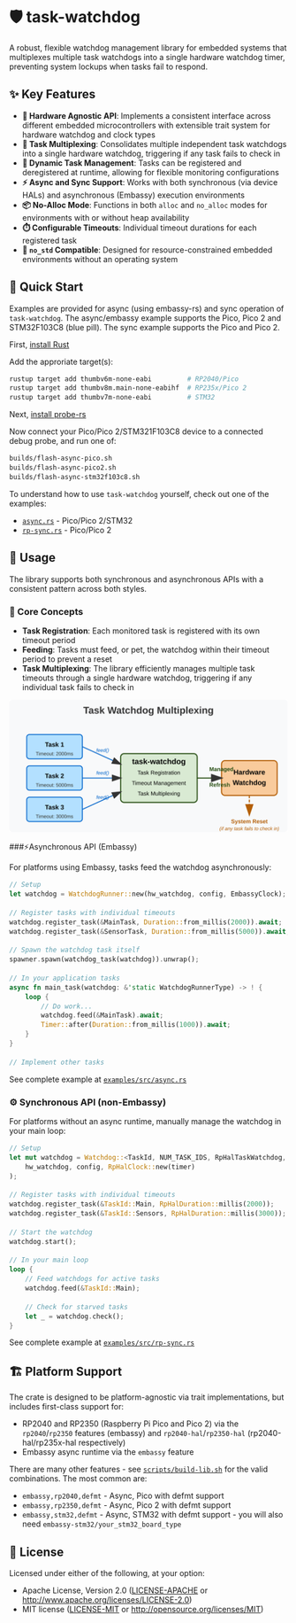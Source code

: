 # 🛡️ task-watchdog

A robust, flexible watchdog management library for embedded systems that multiplexes multiple task watchdogs into a single hardware watchdog timer, preventing system lockups when tasks fail to respond.

## ✨ Key Features

- **🔄 Hardware Agnostic API**: Implements a consistent interface across different embedded microcontrollers with extensible trait system for hardware watchdog and clock types
- **🔀 Task Multiplexing**: Consolidates multiple independent task watchdogs into a single hardware watchdog, triggering if any task fails to check in
- **🔌 Dynamic Task Management**: Tasks can be registered and deregistered at runtime, allowing for flexible monitoring configurations
- **⚡ Async and Sync Support**: Works with both synchronous (via device HALs) and asynchronous (Embassy) execution environments
- **📦 No-Alloc Mode**: Functions in both `alloc` and `no_alloc` modes for environments with or without heap availability
- **⏱️ Configurable Timeouts**: Individual timeout durations for each registered task
- **🧪 `no_std` Compatible**: Designed for resource-constrained embedded environments without an operating system

## 🚀 Quick Start

Examples are provided for async (using embassy-rs) and sync operation of `task-watchdog`.  The async/embassy example supports the Pico, Pico 2 and STM32F103C8 (blue pill).  The sync example supports the Pico and Pico 2.

First, [install Rust](https://www.rust-lang.org/tools/install)

Add the approriate target(s):

```bash
rustup target add thumbv6m-none-eabi         # RP2040/Pico
rustup target add thumbv8m.main-none-eabihf  # RP235x/Pico 2
rustup target add thumbv7m-none-eabi         # STM32
```

Next, [install probe-rs](https://probe.rs/docs/getting-started/installation/)

Now connect your Pico/Pico 2/STM321F103C8 device to a connected debug probe, and run one of:

```bash
builds/flash-async-pico.sh
builds/flash-async-pico2.sh
builds/flash-async-stm32f103c8.sh
```

To understand how to use `task-watchdog` yourself, check out one of the examples:
* [`async.rs`](examples/src/async.rs) - Pico/Pico 2/STM32
* [`rp-sync.rs`](examples/src/rp-sync.rs) - Pico/Pico 2

## 📝 Usage

The library supports both synchronous and asynchronous APIs with a consistent pattern across both styles.

### 🧠 Core Concepts

- **Task Registration**: Each monitored task is registered with its own timeout period
- **Feeding**: Tasks must feed, or pet, the watchdog within their timeout period to prevent a reset
- **Task Multiplexing**: The library efficiently manages multiple task timeouts through a single hardware watchdog, triggering if any individual task fails to check in

![Task Watchdog Multiplexing](./docs/images/multiplex.svg)

###⚡Asynchronous API (Embassy)

For platforms using Embassy, tasks feed the watchdog asynchronously:

```Rust
// Setup
let watchdog = WatchdogRunner::new(hw_watchdog, config, EmbassyClock);

// Register tasks with individual timeouts
watchdog.register_task(&MainTask, Duration::from_millis(2000)).await;
watchdog.register_task(&SensorTask, Duration::from_millis(5000)).await;

// Spawn the watchdog task itself
spawner.spawn(watchdog_task(watchdog)).unwrap();

// In your application tasks
async fn main_task(watchdog: &'static WatchdogRunnerType) -> ! {
    loop {
        // Do work...
        watchdog.feed(&MainTask).await;
        Timer::after(Duration::from_millis(1000)).await;
    }
}

// Implement other tasks
```

See complete example at [`examples/src/async.rs`](examples/src/async.rs)

### ⚙️ Synchronous API (non-Embassy)

For platforms without an async runtime, manually manage the watchdog in your main loop:

```rust
// Setup
let mut watchdog = Watchdog::<TaskId, NUM_TASK_IDS, RpHalTaskWatchdog, RpHalClock>::new(
    hw_watchdog, config, RpHalClock::new(timer)
);

// Register tasks with individual timeouts
watchdog.register_task(&TaskId::Main, RpHalDuration::millis(2000));
watchdog.register_task(&TaskId::Sensors, RpHalDuration::millis(3000));

// Start the watchdog
watchdog.start();

// In your main loop
loop {
    // Feed watchdogs for active tasks
    watchdog.feed(&TaskId::Main);
    
    // Check for starved tasks
    let _ = watchdog.check();
}
```

See complete example at [`examples/src/rp-sync.rs`](examples/src/rp-sync.rs)

## 🏗️ Platform Support

The crate is designed to be platform-agnostic via trait implementations, but includes first-class support for:

- RP2040 and RP2350 (Raspberry Pi Pico and Pico 2) via the `rp2040`/`rp2350` features (embassy) and `rp2040-hal`/`rp2350-hal` (rp2040-hal/rp235x-hal respectively)
- Embassy async runtime via the `embassy` feature

There are many other features - see [`scripts/build-lib.sh`](scripts/build-lib.sh) for the valid combinations.  The most common are:
- `embassy,rp2040,defmt` - Async, Pico with defmt support
- `embassy,rp2350,defmt` - Async, Pico 2 with defmt support
- `embassy,stm32,defmt` - Async, STM32 with defmt support - you will also need `embassy-stm32/your_stm32_board_type`

## 📜 License

Licensed under either of the following, at your option:

- Apache License, Version 2.0 ([LICENSE-APACHE](LICENSE-APACHE) or http://www.apache.org/licenses/LICENSE-2.0)
- MIT license ([LICENSE-MIT](LICENSE-MIT) or http://opensource.org/licenses/MIT)
